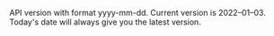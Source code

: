 API version with format yyyy-mm-dd. Current version is 2022–01–03. Today's date will always give you the latest version. 